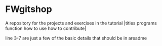 # FWgitshop
A repository for the projects and exercises in the tutorial
|titles
programs
function
how to use
how to contribute|

line 3-7 are just a few of the basic details that should be in areadme
